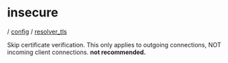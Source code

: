 # insecure

/ [config](/ref/config/index.md) / [resolver_tls](/ref/config/config/resolver_tls/index.md) 

Skip certificate verification. This only applies to outgoing connections, NOT incoming client connections. **not recommended.**

